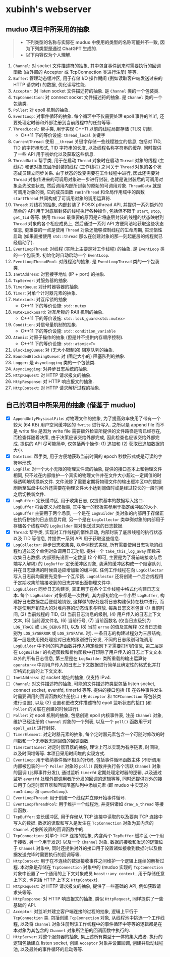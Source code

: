 # xubinh's webserver

## muduo 项目中所采用的抽象

> - **下列类型的名称与实际在 muduo 中使用的类型的名称可能并不一致, 因为下列类型是通过 ChatGPT 生成的**.
> - **以下内容仅为个人理解**.

1. `Channel`: 对 socket 文件描述符的抽象, 其中包含事件到来时需要执行的回调函数 (由外部的 Acceptor 或 TcpConnection 类进行注册) 等等.
1. `Buffer`: 管理动态缓冲区, 用于存储 I/O 操作期间 (例如读取客户端发送过来的 HTTP 请求时) 的数据, 优化读写性能.
1. `Acceptor`: 对 listen socket 文件描述符的抽象. 是 `Channel` 类的一个包装类.
1. `TcpConnection`: 对 connect socket 文件描述符的抽象. 是 `Channel` 类的一个包装类.
1. `Poller`: 对 epoll 机制的抽象.
1. `EventLoop`: 对事件循环的抽象. 每个循环中不仅需要处理 epoll 事件的监听, 还要处理定时器和外部注册到当前线程中的任务等等.
1. `ThreadLocal`: 帮手类, 用于实现 C++11 以前的线程局部存储 (TLS) 机制.
   - C++11 下的等价设施: `thread_local` 关键字
1. `CurrentThread`: 使用 `__thread` 关键字存储一些线程独立的信息, 包括对 TID, TID 的字符串形式, TID 字符串的长度, 以及线程名称字符串的缓存. 同时提供了一些 API 用于初始化以及获取这些信息.
1. `ThreadData`: 帮手类, 用于在启动 `Thread` 对象时在启动 `Thread` 对象的线程 (主线程) 和该对象底层所封装的线程 (工作线程) 之间关于 `Thread` 对象的各个状态成员建立同步关系. 由于状态的改变需要在工作线程中进行, 因此还需要对 `Thread` 对象传进来的可调用对象进一步进行封装, 也就是说封装后的可调用对象会先改变状态, 然后调用内部所封装的原始的可调用对象. `ThreadData` 就是可调用对象的类, 它的成员函数 `runInThread` 和全局作用域中的函数 `startThread` 共同构成了可调用对象的调用运算符.
1. `Thread`: 对线程的抽象, 内部封装了 POSIX pthread API, 并提供一系列额外的简单的 API 用于对底层封装的线程执行各种操作, 包括但不限于 `start`, `stop`, `get_tid` 等等. 使用 `Thread` 最重要的原因是它将底层封装的线程的状态映射到 `Thread` 对象的各个相应成员上, 然后通过一系列 API 方便简洁地获取这些状态信息, 更重要的一点是使用 `Thread` 对象还能够控制线程的生命周期, 实现惰性启动 (如果直接使用 `std::thread` 那么在创建对象的那一刻起底层的线程就已经启动了).
1. `EventLoopThread`: 对线程 (实际上主要是对工作线程) 的抽象. 是 `EventLoop` 类的一个包装类. 初始化时自动启动一个 `EventLoop`.
1. `EventLoopThreadPool`: 对线程池的抽象. 是 `EventLoopThread` 类的一个包装类.
1. `InetAddress`: 对套接字地址 (IP + port) 的抽象.
1. `TcpServer`: 对服务器的抽象.
1. `TimerQueue`: 对计时器容器的抽象.
1. `Timer`: 对单个计时器元素的抽象.
1. `MutexLock`: 对互斥锁的抽象
   - C++11 下的等价设施: `std::mutex`
1. `MutexLockGuard`: 对互斥锁的 RAII 机制的抽象.
   - C++11 下的等价设施: `std::lock_guard<std::mutex>`
1. `Condition`: 对信号量机制的抽象.
   - C++11 下的等价设施: `std::condition_variable`
1. `Atomic`: 对原子操作的抽象 (但是并不提供内存顺序控制).
   - C++11 下的等价设施: `std::atomic<T>`
1. `BlockingQueue`: 对 (无大小限制的) 阻塞队列的抽象.
1. `BoundedBlockingQueue`: 对 (固定大小的) 阻塞队列的抽象.
1. `Logger`: 是 `AsyncLogging` 类的一个包装类.
1. `AsyncLogging`: 对异步日志系统的抽象.
1. `HttpRequest`: 对 HTTP 请求报文的抽象.
1. `HttpResponse`: 对 HTTP 响应报文的抽象.
1. `HttpContext`: 对 HTTP 请求解析过程的抽象.

## 自己的项目中所采用的抽象 (借鉴于 muduo)

- [x] `AppendOnlyPhysicalFile`: 对物理文件的抽象, 为了提高效率使用了带有一个较大 (64 KB) 用户空间缓冲区的 `fwrite` 进行写入. 之所以是 append file 而不是 write file 是因为 write file 需要额外检查所提供的文件路径是否已经存在, 而检查伴随着决策, 由于决策应该交给外部完成, 因此检查也应该交给外部完成. 提供的 API 尽可能简单, 仅包括两个操作: (1) 追加和 (2) 获取已追加数据的大小.
- [x] `Datetime`: 帮手类, 用于方便地获取当前时间的 epoch 秒数形式或是可读的字符串形式.
- [x] `LogFile`: 对一个大小无限的物理文件流的抽象, 提供的接口基本上和物理文件相同, 只不过在内部维护一个真实的物理文件并在文件大小超过一定阈值的时候透明地切换新文件. 文件流除了需要定期将物理文件的输出缓冲区中的数据刷新至磁盘中以外还需要在物理文件大小达到阈值时或是经过较长的一段时间之后切换新文件.
- [x] `LogBuffer`: 定长缓冲区, 用于收集日志, 仅提供基本的数据写入接口. `LogBuffer` 将会定义为模板类, 其中唯一的模板实参用于指定缓冲区的大小. `LogBuffer` 主要用于两个场景, 一个是在 `LogBuilder` 类对象的内部用于存储正在执行拼接的日志信息片段, 另一个是在 `LogCollector` 类单例对象的内部用于存储各个线程中的 `LogBuilder` 类对象送过来的日志数据.
- [x] `Thread`: 帮手类, 实现对工作线程的惰性启动, 内部封装了底层线程的执行状态以及 TID 等信息, 并提供一系列 API 用于获取这些信息.
- [x] `LogCollector`: 异步日志收集类, 以单例模式实现, 所有需要使用日志功能的线程均通过这个单例对象调用日志功能. 提供一个 `take_this_log_away` 函数来收集日志数据. 内部预先设置一定数量 (2 个即可, 主要是为了将前端接收与后端写入解耦) 的 `LogBuffer` 定长缓冲区对象, 装满的缓冲区构成一个阻塞队列, 并在日志爆满的时候自适应增加新的缓冲区. 任何工作线程在向 `LogCollector` 写入日志前均需要先竞争一个互斥锁. `LogCollector` 还将创建一个后台线程用于定期收集前端接收到的日志并输出至物理文件中.
- [ ] `LogBuilder`: 同步日志构建类, 真正用于在各个工作线程中格式化构建日志文本. 每个 `LogBuilder` 对象都是一次性的, 其内部初始化一个小型 `LogBuffer`, 构建好日志数据之后便就地销毁, 这样做的好处是将日志构建保持在栈中进行, 而不是使用开销较大的对堆内存的动态请求与释放. 每条日志文本包含 (1) 当前时间, (2) 当前线程的 TID, (3) 当前日志消息的级别, (4) 用户传入的日志上下文文本, (5) 当前源文件名, (6) 当前行号, (7) 当前函数名 (仅当日志级别为 `LOG_TRACE` 或 `LOG_DEBUG` 时), 以及 (8) 当前 `errno` 的值及其解释 (仅当日志级别为 `LOG_SYSERROR` 或 `LOG_SYSFATAL` 时). 一条日志的构建过程分为三层结构, 第一层是使用预处理宏对日志的级别进行分发, 不同的日志级别可能调用 `LogBuilder` 中不同的构造函数并传入特定级别下才需要打印的信息, 第二层是在 `LogBuilder` 的构造函数和析构函数中打印除了用户传入的日志上下文文本以外的所有日志信息, 第三层是在 `LogBuilder` 类所重载的输出运算符 `operator<<` 中对用户传入的日志上下文数据进行简单且确定性的格式化并打印格式化后的上下文文本.
- [ ] `InetAddress`: 对 socket 地址的抽象, 仅支持 IPv4.
- [ ] `Channel`: 对文件描述符的抽象, 可能的文件描述符类型包括 listen socket, connect socket, eventfd, timerfd 等等. 提供的接口包括 (1) 在各种事件发生时需要调用的回调函数的注册接口 (由 `Acceptor` 和 `TCPConnection` 等包装类进行设置), 以及 (2) 设置和更改文件描述符的 epoll 监听状态的接口 (和 `Poller` 的关联在创建的时候进行).
- [ ] `Poller`: 对 epoll 机制的抽象, 包括创建 epoll 内核事件表, 注册 `Channel` 对象, 维护已经注册的 `Channel` 对象的一个列表, 以及一个 `poll()` 函数用于对 `epoll_wait` 进行封装.
- [ ] `TimerElement`: 对定时器元素的抽象, 每个定时器元素包含一个可随时修改的时间戳和一个无参数无返回值的回调函数.
- [ ] `TimerContainer`: 对定时器容器的抽象, 理论上可以实现为有序链表, 时间轮, 以及时间堆等等. 本项目采用时间堆的实现方式.
- [ ] `EventLoop`: 用于收纳事件循环相关的代码, 包括事件循环函数主体 (不断调用内部被包装的一个 `Poller` 对象的 `poll()` 函数并执行各个活跃 `Channel` 对象的回调 (此即事件分发)), 通过监听 `timerfd` 定期处理定时器的逻辑, 以及通过监听 `eventfd` 处理外部调用者所分发的回调的逻辑等等, 同时还提供对外的接口用于向定时器容器和回调阻塞队列中添加元素 (即 muduo 中实现的 `runInLoop` 和 `queueInLoop`).
- [ ] `EventLoopThread`: 用于创建一个线程并立即开始事件循环.
- [ ] `EventLoopThreadPool`: 用于维护一个线程池, 并提供诸如 `draw_a_thread` 等接口函数.
- [ ] `TcpBuffer`: 变长缓冲区, 用于存储从 TCP 连接中读取的以及要向 TCP 连接中写入的数据. 数据的读取和写入是发生在 `TcpConnection` 对象为其内含的 `Channel` 对象所设置的回调函数中的.
- [ ] `TcpConnection`: 对单个 TCP 连接的抽象, 内含两个 `TcpBuffer` 缓冲区 (一个用于接收, 另一个用于发送) 以及一个 `Channel` 对象. 数据的接收和发送的逻辑位于 `Channel` 对象中, 同时还提供对外的接口用于设置诸如接收到数据时以及数据发送完毕时需要执行的回调等等.
- [ ] `HttpContext`: 用于在不连续的数据接收事件之间维护一个逻辑上连续的解析过程. 本对象是存储在 `TcpConnection` 对象中的 (muduo 实现的 `TcpConnection` 对象中设置了一个通用的上下文对象成员 `boost::any context_` 用于存储任意上下文, 也包括 HTTP 上下文 `HttpContext`).
- [ ] `HttpRequest`: 对 HTTP 请求报文的抽象, 提供了一些基础的 API, 例如获取请求头等等.
- [ ] `HttpResponse`: 对 HTTP 响应报文的抽象, 类似 `HttpRequest`, 同样提供了一些基础的 API.
- [ ] `Acceptor`: 对监听并建立客户端连接的过程的抽象, 逻辑上平行于 `TcpConnection` 类. 包括创建 `TcpConnection` 对象, 从线程池中挑选一个工作线程, 以及将 `Channel` 对象注册到该工作线程中的事件循环中等等的逻辑都是在本对象为其包含的 `Channel` 对象所注册的回调函数中执行的.
- [ ] `HttpServer`: 对整个服务器的抽象, 集上述所有类型于一体的集大成者. 执行的逻辑包括建立 listen socket, 创建 `Acceptor` 对象并设置回调, 创建并启动线程池, 以及最终的事件循环的启动等等.
